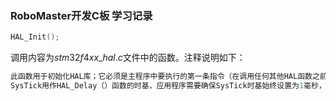 ###  RoboMaster开发C板 学习记录

```c
HAL_Init();
```

调用内容为$stm32f4xx\_hal.c$​文件中的函数。​​注释说明如下：

```c
此函数用于初始化HAL库；它必须是主程序中要执行的第一条指令（在调用任何其他HAL函数之前），它执行以下操作：配置闪存预取、指令和数据缓存。将SysTick配置为每1毫秒生成一个中断，该中断由HSI计时（在此阶段，时钟尚未配置，因此系统正在以16 MHz的频率从内部HSI运行）。将NVIC组优先级设置为4。调用用户文件“stm32f4xx_HAL_msp.c”中定义的HAL_MspInit（）回调函数来执行全局低级别硬件初始化。
SysTick用作HAL_Delay（）函数的时基，应用程序需要确保SysTick时基始终设置为1毫秒，以便进行正确的HAL操作。
```

